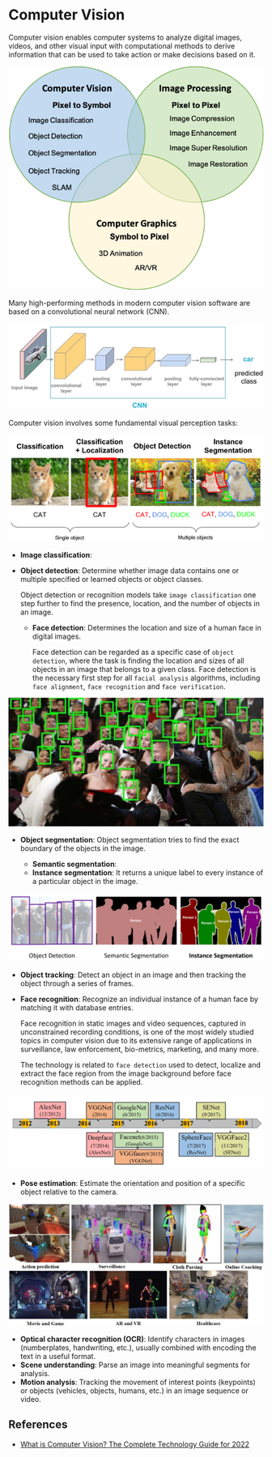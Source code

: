 # Computer Vision

Computer vision enables computer systems to analyze digital images, videos, and other visual input with computational methods to derive information that can be used to take action or make decisions based on it.

<p align="center">
<img src="pic/cv_ip_cg.png">
</p>

Many high-performing methods in modern computer vision software are based on a convolutional neural network (CNN).

<p align="center">
<img src="pic/cnn-convolutional-neural-networks.webp">
</p>

Computer vision involves some fundamental visual perception tasks:

<img src="pic/1_pWoHu_uUDebBSSNmyMydLQ.png">

- __Image classification__: 
- __Object detection__: Determine whether image data contains one or multiple specified or learned objects or object classes. 

  Object detection or recognition models take `image classification` one step further to find the presence, location, and the number of objects in an image.

  - __Face detection__: Determines the location and size of a human face in digital images.

    Face detection can be regarded as a specific case of `object detection`, where the task is finding the location and sizes of all objects in an image that belongs to a given class. Face detection is the necessary first step for all `facial analysis` algorithms, including `face alignment`, `face recognition` and `face verification`.

<p align="center">
<img src="pic/deep-convolutional-network-for-face-detection.webp">
</p>

- __Object segmentation__: Object segmentation tries to find the exact boundary of the objects in the image.

  - __Semantic segmentation__: 
  - __Instance segmentation__: It returns a unique label to every instance of a particular object in the image.

<p align="center">
<img src="pic/0_QeOs5RvXlkbDkLOy.png">
</p>

- __Object tracking__: Detect an object in an image and then tracking the object through a series of frames.

- __Face recognition__: Recognize an individual instance of a human face by matching it with database entries. 

  Face recognition in static images and video sequences, captured in unconstrained recording conditions, is one of the most widely studied topics in computer vision due to its extensive range of applications in surveillance, law enforcement, bio-metrics, marketing, and many more. 
  
  The technology is related to `face detection` used to detect, localize and extract the face region from the image background before face recognition methods can be applied.

<p align="center">
<img src="pic/face-recognition-architectures-1.webp">
</p>

- __Pose estimation__: Estimate the orientation and position of a specific object relative to the camera.

<p align="center">
<img src="pic/human-pose-estimation-computer-vision-applications-1060x511.webp">
</p>

- __Optical character recognition (OCR)__: Identify characters in images (numberplates, handwriting, etc.), usually combined with encoding the text in a useful format. 
- __Scene understanding__: Parse an image into meaningful segments for analysis. 
- __Motion analysis__: Tracking the movement of interest points (keypoints) or objects (vehicles, objects, humans, etc.) in an image sequence or video.  

## References

- [What is Computer Vision? The Complete Technology Guide for 2022](https://viso.ai/computer-vision/what-is-computer-vision/)